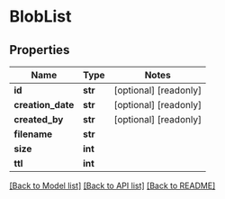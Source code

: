 # BlobList

## Properties
Name | Type | Notes
------------ | ------------- | -------------
**id** | **str** | [optional] [readonly] 
**creation_date** | **str** | [optional] [readonly] 
**created_by** | **str** | [optional] [readonly] 
**filename** | **str** | 
**size** | **int** | 
**ttl** | **int** | 

[[Back to Model list]](../README.md#documentation-for-models) [[Back to API list]](../README.md#documentation-for-api-endpoints) [[Back to README]](../README.md)


